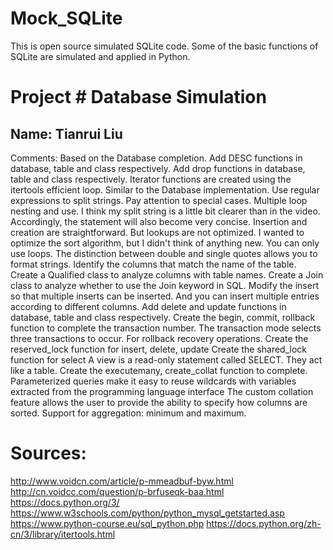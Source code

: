 # Mock_SQLite
This is open source simulated SQLite code. Some of the basic functions of SQLite are simulated and applied in Python.

# Project # Database Simulation

## Name: Tianrui Liu

Comments: Based on the Database completion.
          Add DESC functions in database, table and class respectively.
          Add drop functions in database, table and class respectively.
          Iterator functions are created using the itertools efficient loop.
          Similar to the Database implementation.
          Use regular expressions to split strings. Pay attention to special cases.
          Multiple loop nesting and use.
          I think my split string is a little bit clearer than in the video. Accordingly,
          the statement will also become very concise.
          Insertion and creation are straightforward. But lookups are not optimized.
          I wanted to optimize the sort algorithm, but I didn't think of anything new. You can only use loops.
          The distinction between double and single quotes allows you to format strings.
          Identify the columns that match the name of the table.
          Create a Qualified class to analyze columns with table names.
          Create a Join class to analyze whether to use the Join keyword in SQL.
          Modify the insert so that multiple inserts can be inserted.
          And you can insert multiple entries according to different columns.
          Add delete and update functions in database, table and class respectively.
          Create the begin, commit, rollback function to complete the transaction number.
          The transaction mode selects three transactions to occur.
          For rollback recovery operations.
          Create the reserved_lock function for insert, delete, update
          Create the shared_lock function for select
          A view is a read-only statement called SELECT. They act like a table.
          Create the executemany, create_collat function to complete.
          Parameterized queries make it easy to reuse wildcards with variables
          extracted from the programming language interface
          The custom collation feature allows the user to provide the ability to specify how columns are sorted.
          Support for aggregation: minimum and maximum.
          
          
# Sources:

http://www.voidcn.com/article/p-mmeadbuf-byw.html
http://cn.voidcc.com/question/p-brfuseqk-baa.html
https://docs.python.org/3/
https://www.w3schools.com/python/python_mysql_getstarted.asp
https://www.python-course.eu/sql_python.php
https://docs.python.org/zh-cn/3/library/itertools.html
